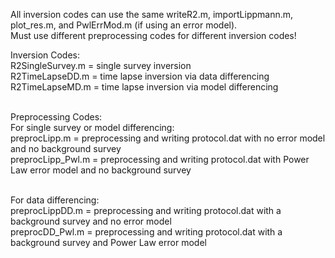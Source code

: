 All inversion codes can use the same writeR2.m, importLippmann.m, plot_res.m, and PwlErrMod.m (if using an error model). <br />
Must use different preprocessing codes for different inversion codes! <br />

Inversion Codes: <br />
R2SingleSurvey.m = single survey inversion <br />
R2TimeLapseDD.m = time lapse inversion via data differencing <br />
R2TimeLapseMD.m = time lapse inversion via model differencing <br /> <br />

Preprocessing Codes: <br />
For single survey or model differencing: <br />
preprocLipp.m = preprocessing and writing protocol.dat with no error model and no background survey <br />
preprocLipp_Pwl.m = preprocessing and writing protocol.dat with Power Law error model and no background survey <br /> <br />

For data differencing: <br />
preprocLippDD.m = preprocessing and writing protocol.dat with a background survey and no error model  <br />
preprocDD_Pwl.m = preprocessing and writing protocol.dat with a background survey and Power Law error model  <br />





